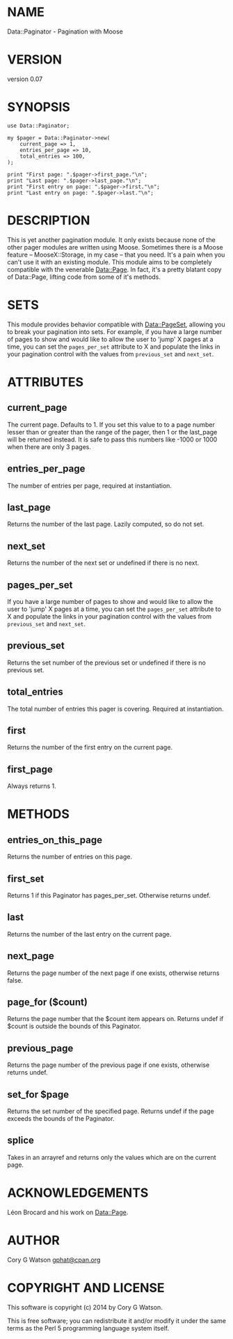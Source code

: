 # NAME

Data::Paginator - Pagination with Moose

# VERSION

version 0.07

# SYNOPSIS

    use Data::Paginator;

    my $pager = Data::Paginator->new(
        current_page => 1,
        entries_per_page => 10,
        total_entries => 100,
    );

    print "First page: ".$pager->first_page."\n";
    print "Last page: ".$pager->last_page."\n";
    print "First entry on page: ".$pager->first."\n";
    print "Last entry on page: ".$pager->last."\n";

# DESCRIPTION

This is yet another pagination module.  It only exists because none of the
other pager modules are written using Moose.  Sometimes there is a Moose
feature – MooseX::Storage, in my case – that you need. It's a pain when
you can't use it with an existing module.  This module aims to be completely
compatible with the venerable [Data::Page](https://metacpan.org/pod/Data::Page).  In fact, it's a pretty blatant
copy of Data::Page, lifting code from some of it's methods.

# SETS

This module provides behavior compatible with [Data::PageSet](https://metacpan.org/pod/Data::PageSet), allowing you
to break your pagination into sets.  For example, if you have a large number
of pages to show and would like to allow the user to 'jump' X pages at a time,
you can set the `pages_per_set` attribute to X and populate the links in your
pagination control with the values from `previous_set` and `next_set`.

# ATTRIBUTES

## current\_page

The current page.  Defaults to 1.  If you set this value to to a page number
lesser than or greater than the range of the pager, then 1 or the last\_page
will be returned instead.  It is safe to pass this numbers like -1000 or 1000
when there are only 3 pages.

## entries\_per\_page

The number of entries per page, required at instantiation.

## last\_page

Returns the number of the last page.  Lazily computed, so do not set.

## next\_set

Returns the number of the next set or undefined if there is no next.

## pages\_per\_set

If you have a large number of pages to show and would like to allow the user
to 'jump' X pages at a time, you can set the `pages_per_set` attribute to X
and populate the links in your pagination control with the values from
`previous_set` and `next_set`.

## previous\_set

Returns the set number of the previous set or undefined if there is no
previous set.

## total\_entries

The total number of entries this pager is covering.  Required at
instantiation.

## first

Returns the number of the first entry on the current page.

## first\_page

Always returns 1.

# METHODS

## entries\_on\_this\_page

Returns the number of entries on this page.

## first\_set

Returns 1 if this Paginator has pages\_per\_set.  Otherwise returns undef.

## last

Returns the number of the last entry on the current page.

## next\_page

Returns the page number of the next page if one exists, otherwise returns
false.

## page\_for ($count)

Returns the page number that the $count item appears on.  Returns undef if
$count is outside the bounds of this Paginator.

## previous\_page

Returns the page number of the previous page if one exists, otherwise returns
undef.

## set\_for $page

Returns the set number of the specified page.  Returns undef if the page
exceeds the bounds of the Paginator.

## splice

Takes in an arrayref and returns only the values which are on the current
page.

# ACKNOWLEDGEMENTS

Léon Brocard and his work on [Data::Page](https://metacpan.org/pod/Data::Page).

# AUTHOR

Cory G Watson <gphat@cpan.org>

# COPYRIGHT AND LICENSE

This software is copyright (c) 2014 by Cory G Watson.

This is free software; you can redistribute it and/or modify it under
the same terms as the Perl 5 programming language system itself.
